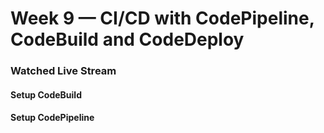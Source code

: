 # Week 9 — CI/CD with CodePipeline, CodeBuild and CodeDeploy

### Watched Live Stream

#### Setup CodeBuild

#### Setup CodePipeline
